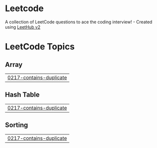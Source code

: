 # Leetcode
A collection of LeetCode questions to ace the coding interview! - Created using [LeetHub v2](https://github.com/arunbhardwaj/LeetHub-2.0)

<!---LeetCode Topics Start-->
# LeetCode Topics
## Array
|  |
| ------- |
| [0217-contains-duplicate](https://github.com/ofirtamir/Leetcode/tree/master/0217-contains-duplicate) |
## Hash Table
|  |
| ------- |
| [0217-contains-duplicate](https://github.com/ofirtamir/Leetcode/tree/master/0217-contains-duplicate) |
## Sorting
|  |
| ------- |
| [0217-contains-duplicate](https://github.com/ofirtamir/Leetcode/tree/master/0217-contains-duplicate) |
<!---LeetCode Topics End-->